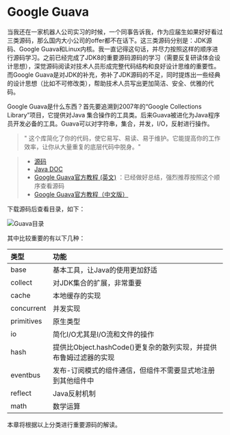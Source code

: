 # Google Guava

当我还在一家机器人公司实习的时候，一个同事告诉我，作为应届生如果好好看过三类源码，那么国内大小公司的offer都不在话下。这三类源码分别是：JDK源码、Google Guava和Linux内核。我一直记得这句话，并尽力按照这样的顺序进行源码学习。之前已经完成了JDK8的重要源码源码的学习（需要反复研读体会设计思想），深觉源码阅读对技术人员形成完整代码结构和良好设计思维的重要性。而Google Guava是对JDK的补充，弥补了JDK源码的不足，同时提炼出一些经典的设计思想（比如不可修改类），帮助技术人员写出更加简洁、安全、优雅的代码。

Google Guava是什么东西？首先要追溯到2007年的“Google Collections Library”项目，它提供对Java 集合操作的工具类。后来Guava被进化为Java程序员开发必备的工具。Guava可以对字符串，集合，并发，I/O，反射进行操作。

>" 这个库简化了你的代码，使它易写、易读、易于维护。它能提高你的工作效率，让你从大量重复的底层代码中脱身。"

> * [源码](https://github.com/google/guava)
> * [Java DOC](https://google.github.io/guava/releases/snapshot-jre/api/docs/)
> * [Google Guava官方教程 (英文)](https://github.com/google/guava/wiki) ：已经做好总结，强烈推荐按照这个顺序查看源码
> * [Google Guava官方教程（中文版）](http://ifeve.com/google-guava/)




下载源码后查看目录，如下：

![Guava目录](https://ws4.sinaimg.cn/large/006tNc79ly1fvt3wd6gsmj30em0saaae.jpg)

其中比较重要的有以下几种：

| 类型 | 功能 |
| :------------- | :------------- |
|base | 基本工具，让Java的使用更加舒适 |
|collect   | 对JDK集合的扩展，非常重要  |
|cache   |  本地缓存的实现 |
|concurrent   | 并发实现  |
|primitives   |原生类型   |
|io   |  简化I/O尤其是I/O流和文件的操作 |
|hash   |  提供比Object.hashCode()更复杂的散列实现，并提供布鲁姆过滤器的实现 |
|eventbus   |  发布-订阅模式的组件通信，但组件不需要显式地注册到其他组件中|
|reflect   |  Java反射机制 |
|math   |   数学运算|

本章将根据以上分类进行重要源码的解读。

